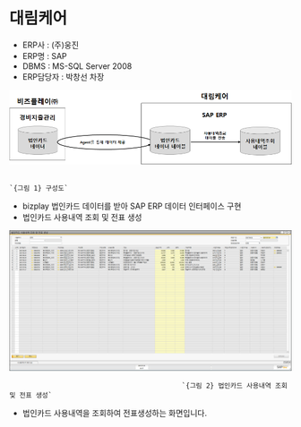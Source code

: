 # 대림케어

 - ERP사 : \(주\)웅진  
 - ERP명 : SAP  
 - DBMS : MS-SQL Server 2008  
 - ERP담당자 : 박창선 차장

![](../../../.gitbook/assets/image%20%2826%29.png)

                                                                         `{그림 1} 구성도`   

 - bizplay 법인카드 데이터를 받아 SAP ERP 데이터 인터페이스 구현  
 - 법인카드 사용내역 조회 및 전표 생성

![](../../../.gitbook/assets/image%20%28106%29.png)

                                               `{그림 2} 법인카드 사용내역 조회 및 전표 생성`

 - 법인카드 사용내역을 조회하여 전표생성하는 화면입니다.

